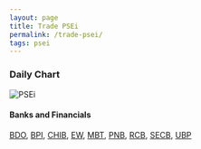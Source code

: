 ```yaml
---
layout: page
title: Trade PSEi
permalink: /trade-psei/
tags: psei
---
```


### Daily Chart

![PSEi](http://www.marketwatch.com/kaavio.Webhost/charts/big.chart?nosettings=1&symb=PSEI&uf=7168&type=4&size=3&sid=124190&style=1013&freq=1&time=8&ma=6&maval=20,50,200&lf=4&lf2=0&lf3=0&height=510&width=720&mocktick=1)  

#### Banks and Financials
[BDO](http://zettainino.com/trade-bdo/), [BPI](http://zettainino.com/trade-bpi/), [CHIB](http://zettainino.com/trade-chib/), [EW](http://zettainino.com/trade-ew/), [MBT](http://zettainino.com/trade-mbt/), [PNB](http://zettainino.com/trade-pnb/), [RCB](http://zettainino.com/trade-rcb/), [SECB](http://zettainino.com/trade-secb/), [UBP](http://zettainino.com/trade-ubp/)
